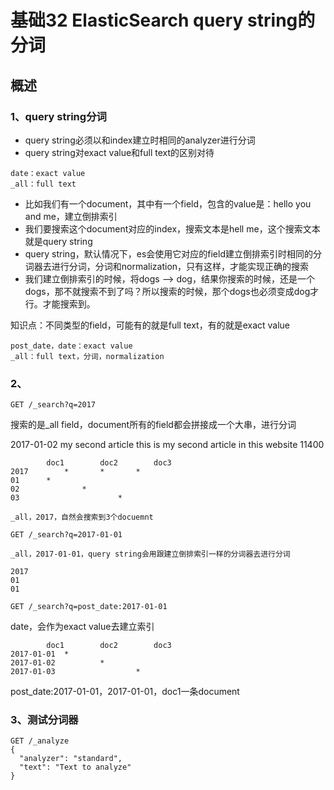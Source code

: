 # 基础32 ElasticSearch query string的分词

## 概述

### 1、query string分词

* query string必须以和index建立时相同的analyzer进行分词
* query string对exact value和full text的区别对待

```
date：exact value
_all：full text
```

* 比如我们有一个document，其中有一个field，包含的value是：hello you and me，建立倒排索引
* 我们要搜索这个document对应的index，搜索文本是hell me，这个搜索文本就是query string
* query string，默认情况下，es会使用它对应的field建立倒排索引时相同的分词器去进行分词，分词和normalization，只有这样，才能实现正确的搜索
* 我们建立倒排索引的时候，将dogs --> dog，结果你搜索的时候，还是一个dogs，那不就搜索不到了吗？所以搜索的时候，那个dogs也必须变成dog才行。才能搜索到。

知识点：不同类型的field，可能有的就是full text，有的就是exact value

```
post_date，date：exact value
_all：full text，分词，normalization
```

### 2、

```
GET /_search?q=2017
```

搜索的是_all field，document所有的field都会拼接成一个大串，进行分词

2017-01-02 my second article this is my second article in this website 11400

```
		doc1		doc2		doc3
2017		*		*		*
01		* 		
02				*
03						*
```


```
_all，2017，自然会搜索到3个docuemnt

GET /_search?q=2017-01-01

_all，2017-01-01，query string会用跟建立倒排索引一样的分词器去进行分词

2017
01
01

```



```
GET /_search?q=post_date:2017-01-01
```

date，会作为exact value去建立索引

```
		doc1		doc2		doc3
2017-01-01	*		
2017-01-02			* 		
2017-01-03					*
```

post_date:2017-01-01，2017-01-01，doc1一条document


### 3、测试分词器

```
GET /_analyze
{
  "analyzer": "standard",
  "text": "Text to analyze"
}
```





